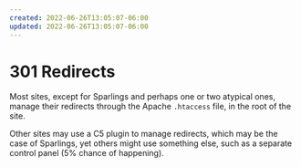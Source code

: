 ```yaml
---
created: 2022-06-26T13:05:07-06:00
updated: 2022-06-26T13:05:07-06:00
---
```


# 301 Redirects
Most sites, except for Sparlings and perhaps one or two atypical ones, manage their redirects through the Apache `.htaccess` file, in the root of the site.


Other sites may use a C5 plugin to manage redirects, which may be the case of Sparlings, yet others might use something else, such as a separate control panel (5% chance of happening).

